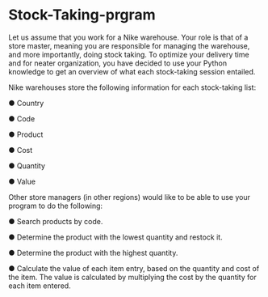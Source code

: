 # Stock-Taking-prgram

Let us assume that you work for a Nike warehouse. Your role is that of a store
master, meaning you are responsible for managing the warehouse, and more
importantly, doing stock taking. To optimize your delivery time and for neater
organization, you have decided to use your Python knowledge to get an overview
of what each stock-taking session entailed.

Nike warehouses store the following information for each stock-taking list:

● Country

● Code

● Product

● Cost

● Quantity

● Value

Other store managers (in other regions) would like to be able to use your program
to do the following:

● Search products by code.

● Determine the product with the lowest quantity and restock it.

● Determine the product with the highest quantity.

● Calculate the value of each item entry, based on the quantity and cost of the
item. The value is calculated by multiplying the cost by the quantity for each
item entered.
